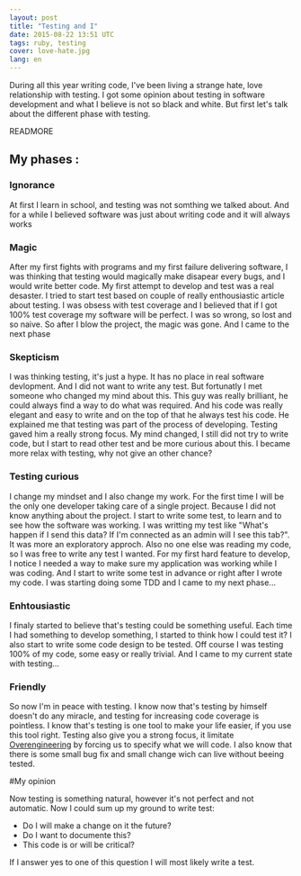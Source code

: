 ```yaml
---
layout: post
title: "Testing and I"
date: 2015-08-22 13:51 UTC
tags: ruby, testing
cover: love-hate.jpg
lang: en
---
```

During all this year writing code, I've been living a strange hate, love relationship with testing. I got some opinion about testing in software development and what I believe is not so black and white. 
But first let's talk about the different phase with testing. 

READMORE
## My phases :
### Ignorance
At first I learn in school, and testing was not somthing we talked about. And for a while I believed software was just about writing code and it will always works

### Magic
After my first fights with programs and my first failure delivering software, I was thinking that testing would magically make disapear every bugs, and I would write better code. 
My first attempt to develop and test was a real desaster. I tried to start test based on couple of really enthousiastic article about testing. I was obsess with test coverage and I believed that if I got 100% test coverage my software will be perfect.
I was so wrong, so lost and so naive. So after I blow the project, the magic was gone. And I came to the next phase

### Skepticism
I was thinking testing, it's just a hype. It has no place in real software devlopment. And I did not want to write any test. But fortunatly I met someone who changed my mind about this. 
This guy was really brilliant, he could always find a way to do what was required. And his code was really elegant and easy to write and on the top of that he always test his code. 
He explained me that testing was part of the process of developing. Testing gaved him a really strong focus. My mind changed, I still did not try to write code, but I start to read other test and be more curious about this. 
I became more relax with testing, why not give an other chance?

### Testing curious

I change my mindset and I also change my work. For the first time I will be the only one developer taking care of a single project. Because I did not know anything about the project. I start to write some test, to learn and to see how the software was working. 
I was writting my test like "What's happen if I send this data? If I'm connected as an admin will I see this tab?". It was more an exploratory approch. Also no one else was reading my code, so I was free to write any test I wanted. For my first hard feature to develop, I notice I needed a way to make sure my application was working while I was coding. And I start to write some test in advance or right after I wrote my code. 
I was starting doing some TDD and I came to my next phase...

### Enhtousiastic
I finaly started to believe that's testing could be something useful. Each time I had something to develop something, I started to think how I could test it? I also start to write some code design to be tested. Off course I was testing 100% of my code, some easy or really trivial.
And I came to my current state with testing...

### Friendly
So now I'm in peace with testing. I know now that's testing by himself doesn't do any miracle, and testing for increasing code coverage is pointless.
I know that's testing is one tool to make your life easier, if you use this tool right. Testing also give you a strong focus, it limitate [Overengineering](https://www.wikiwand.com/en/Overengineering) by forcing us to specify what we will code. I also know that there is some small bug fix and small change wich can live without beeing tested. 

#My opinion

Now testing is something natural, however it's not perfect and not automatic. Now I could sum up my ground to write test: 

 - Do I will make a change on it the future?
 - Do I want to documente this?
 - This code is or will be critical?

If I answer yes to one of this question I will most likely write a test. 
